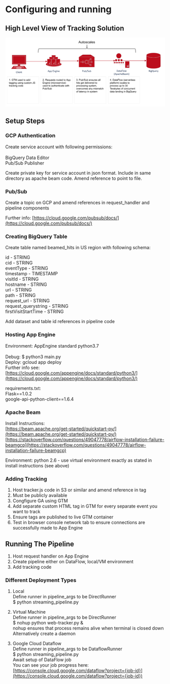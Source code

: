 # Configuring and running

## High Level View of Tracking Solution

![High Level View of Tracking Solution](https://github.com/nkoronka/custom-web-tracking-with-apache-beam/blob/master/high-level-solution.png?raw=true)<br/>

## Setup Steps

### GCP Authentication
Create service account with following permissions:<br/>
<br/>
BigQuery Data Editor<br/>
Pub/Sub Publisher<br/>

Create private key for service account in json format. Include in same directory as apache beam code. Amend reference to point to file.<br/>

### Pub/Sub
Create a topic on GCP and amend references in request_handler and pipeline components<br/>

Further info: [https://cloud.google.com/pubsub/docs/](https://cloud.google.com/pubsub/docs/)

### Creating BigQuery Table

Create table named beamed_hits in US region with following schema:<br/>

  id - STRING<br/>
  cid - STRING<br/>
  eventType - STRING<br/>
  timestamp - TIMESTAMP<br/>
  visitId - STRING<br/>
  hostname - STRING<br/>
  url - STRING<br/>
  path - STRING<br/>
  request_url - STRING<br/>
  request_querystring - STRING<br/>
  firstVisitStartTime - STRING<br/>

Add dataset and table id references in pipeline code<br/>


### Hosting App Engine

Environment: AppEngine standard python3.7<br/>
<br/>
Debug: $ python3 main.py<br/>
Deploy: gcloud app deploy<br/>
Further info see: [https://cloud.google.com/appengine/docs/standard/python3/](https://cloud.google.com/appengine/docs/standard/python3/)<br/>

requirements.txt:<br/>
  Flask==1.0.2<br/>
  google-api-python-client==1.6.4<br/>


### Apache Beam

Install Instructions:<br/>
[https://beam.apache.org/get-started/quickstart-py/](https://beam.apache.org/get-started/quickstart-py/)<br/>
[https://stackoverflow.com/questions/49047778/airflow-installation-failure-beamgcp](https://stackoverflow.com/questions/49047778/airflow-installation-failure-beamgcp)<br/>

Environment: python 2.6 - use virtual environment exactly as stated in install instructions (see above)<br/>


### Adding Tracking

1. Host tracker.js code in S3 or similar and amend reference in tag<br/>
2. Must be publicly available<br/>
3. Congfigure GA using GTM<br/>
4. Add separate custom HTML tag in GTM for every separate event you want to track<br/>
5. Ensure tags are published to live GTM container<br/>
6. Test in browser console network tab to ensure connections are successfully made to App Engine<br/>


## Running The Pipeline

1. Host request handler on App Engine<br/>
2. Create pipeline either on DataFlow, local/VM environment<br/>
3. Add tracking code<br/>


### Different Deployment Types

1. Local<br/>
  Define runner in pipeline_args to be DirectRunner<br/>
  $ python streaming_pipeline.py<br/>

2. Virtual Machine<br/>
  Define runner in pipeline_args to be DirectRunner<br/>
  $ nohup python web-tracker.py &<br/>
  nohup ensures that process remains alive when terminal is closed down<br/>
  Alternatively create a daemon<br/>

3. Google Cloud Dataflow<br/>
  Define runner in pipeline_args to be DataflowRunner<br/>
  $ python streaming_pipeline.py<br/>
  Await setup of DataFlow job<br/>
  You can see your job progress here: [https://console.cloud.google.com/dataflow?project={job-id}](https://console.cloud.google.com/dataflow?project={job-id})<br/>
